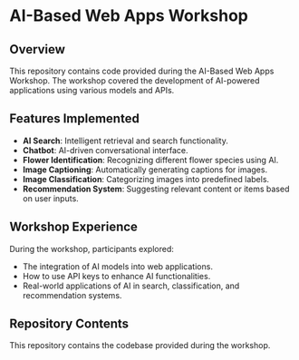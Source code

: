 # AI-Based Web Apps Workshop

## Overview
This repository contains code provided during the AI-Based Web Apps Workshop. The workshop covered the development of AI-powered applications using various models and APIs. 

## Features Implemented
- **AI Search**: Intelligent retrieval and search functionality.
- **Chatbot**: AI-driven conversational interface.
- **Flower Identification**: Recognizing different flower species using AI.
- **Image Captioning**: Automatically generating captions for images.
- **Image Classification**: Categorizing images into predefined labels.
- **Recommendation System**: Suggesting relevant content or items based on user inputs.

## Workshop Experience
During the workshop, participants explored:
- The integration of AI models into web applications.
- How to use API keys to enhance AI functionalities.
- Real-world applications of AI in search, classification, and recommendation systems.

## Repository Contents
This repository contains the codebase provided during the workshop.
